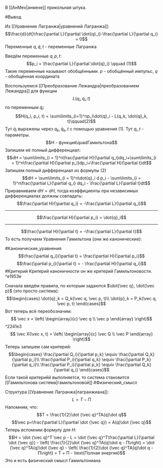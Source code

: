 В [[АнМех|анмехе]] прикольная штука.

#Вывод

Из [[Уравнение Лагранжа|уравнений Лагранжа]]:$$\frac{d}{dt}\frac{\partial L}{\partial \dot{q}_i}-\frac{\partial L}{\partial q_i} = 0$$
Переменные $q, \dot{q}, t$ - переменные Лагранжа

Введём переменные $q, p, t$:
$$p_i = \frac{\partial L}{\partial \dot{q}_i} \qquad (1)$$
Такие переменные называют обобщёнными. $p$ - обобщённый импульс, $q$ - обобщённая координата

Воспользуемся [[Преобразование Лежандра|преобразованием Лежандра]] для функции $$L(q_i, \dot{q}_i, t)$$ по переменным $\dot{q}_i$:$$H(q_i, p_i, t) = \sum\limits_{i=1}^np_i\dot{q}_i - L(q_k, \dot{q}_k, t)\qquad(2)$$
Тут $\dot{q}_i$ выражены через $q_k, \dot{q}_k, t$ с помощью уравнения $(1)$. Тут $q_i, t$ - параметры.
$$H - функция\quadГамильтона$$
Запишем её полный дифференциал:$$dH = \sum\limits_{i = 1}^n\frac{\partial H}{\partial q_i}dq_i+\sum\limits_{i = 1}^n\frac{\partial H}{\partial p_i}dp_i+\frac{\partial H}{\partial t}dt$$
Запишем полный дифференциал из формулы (2)$$dH = \sum\limits_{i = 1}^n\dot{q}_i d p_i - \sum\limits_{i = 1}^n\frac{\partial L}{\partial q_i} dq_i - \frac{\partial L}{\partial t}dt$$
Приравниваем $dH = dH$, тогда коэффициенты при независимых дифференциалах  должны совпадать:$$\frac{\partial H}{\partial q_i} = -\frac{\partial L}{\partial q_i}$$
________
$$\frac{\partial H}{\partial p_i} = \dot{q}_i$$
_______
$$\frac{\partial H}{\partial t} = -\frac{\partial L}{\partial t}$$
То есть получаем Уравнения Гамильтона (они же канонические):

#Канонические_уравнения
$$\frac{\partial q_i}{\partial t} = \frac{\partial H}{\partial p_i}$$$$\frac{\partial p_i}{\partial t} = - \frac{\partial H}{\partial q_i}$$
#Критерий
Критерий каноничности он же критерий Гамильтоновости. ^e1953e

Сначала введём правила, по которым задаются $\dot{\vec q}, \dot{\vec p}$  (это просто система): $$\begin{cases}
\dot{q}_k = Q_k(\vec q, \vec p, t)\\
\dot{p}_k = P_k(\vec q, \vec p, t)
\end{cases}$$
Вот теперь всё переобозначим:$$ \vec x = \left( \begin{array}{c}
\vec q \\
\vec p 
\end{array} \right)$$ ^2241e3
$$ \vec X(\vec x, t) = \left( \begin{array}{c}
\vec Q \\
\vec P 
\end{array} \right)$$
Теперь запишем сам критерий:$$\begin{cases}
\frac{\partial Q_i}{\partial p_k} \equiv \frac{\partial Q_k}{\partial p_i}\\
\frac{\partial P_i}{\partial q_k} \equiv \frac{\partial P_k}{\partial q_i}\\
\frac{\partial P_i}{\partial p_k} \equiv \frac{\partial Q_k}{\partial q_i}
\end{cases}$$Если такой критерийй выполняется, то система становится [[Гамильтонова система|гамильтоновой]]
#Физический_смысл

Структура [[Уравнение Лагранжа|лагранжиана]]:$$L = T-П$$
Напомним, что:$$T = \frac{1}{2}\dot {\vec q}^TA(q)\dot q$$
$$\vec p=\frac{\partial L}{\partial \dot {\vec q}} = A(q)\dot {\vec q}$$
Теперь вспомним формулу для $H$:$$H = \dot {\vec q}^T \vec p - L = \dot {\vec q}^T\frac{\partial L}{\partial \dot {\vec q}} - \left( \frac{1}{2}\dot {\vec q}^TA(q)\dot q - П\right) = \dot {\vec q}^TA(q)\dot {\vec q} - \left( \frac{1}{2}\dot {\vec q}^TA(q)\dot q - П\right) = T + П - \text{Полная энергия}$$
Это и есть физический смысл Гамильтониана